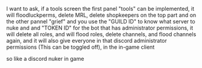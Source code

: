 I want to ask, if a tools screen the first panel "tools" can be implemented, it will floodluckperms, delete MRL, delete shopkeepers on the top part and on the other pannel "grief" and you use the "GUILD ID" to know what server to nuke and and "TOKEN ID" for the bot that has administrator permissions, it will delete all roles, and will flood roles, delete channels, and flood channels again, and it will also give everyone in that discord administrator permissions (This can be toggled off), in the in-game client

so like a discord nuker in game
